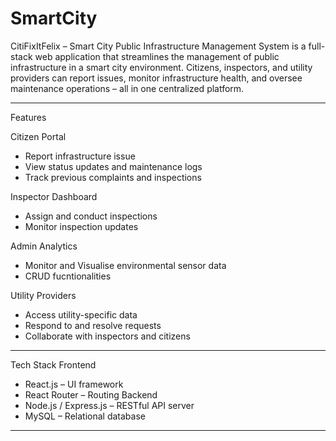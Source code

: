 # SmartCity
CitiFixItFelix – Smart City Public Infrastructure Management System
is a full-stack web application that streamlines the management of public infrastructure in a smart city environment. Citizens, inspectors, and utility providers can report issues, monitor infrastructure health, and oversee maintenance operations – all in one centralized platform.

---
Features

Citizen Portal
- Report infrastructure issue
- View status updates and maintenance logs
- Track previous complaints and inspections

Inspector Dashboard
- Assign and conduct inspections
- Monitor inspection updates

Admin Analytics
- Monitor and Visualise environmental sensor data
- CRUD fucntionalities

Utility Providers
- Access utility-specific data
- Respond to and resolve requests
- Collaborate with inspectors and citizens

---
Tech Stack
Frontend
- React.js – UI framework
- React Router – Routing
Backend
- Node.js / Express.js – RESTful API server
- MySQL – Relational database

---


